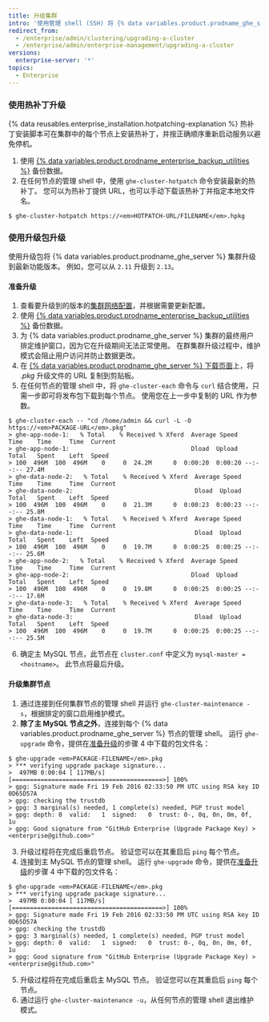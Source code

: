 ```yaml
---
title: 升级集群
intro: '使用管理 shell (SSH) 将 {% data variables.product.prodname_ghe_server %} 集群升级到最新版本。'
redirect_from:
  - /enterprise/admin/clustering/upgrading-a-cluster
  - /enterprise/admin/enterprise-management/upgrading-a-cluster
versions:
  enterprise-server: '*'
topics:
  - Enterprise
---
```


### 使用热补丁升级
{% data reusables.enterprise_installation.hotpatching-explanation %} 热补丁安装脚本可在集群中的每个节点上安装热补丁，并按正确顺序重新启动服务以避免停机。

1. 使用 [{% data variables.product.prodname_enterprise_backup_utilities %}](https://github.com/github/backup-utils#readme) 备份数据。
2. 在任何节点的管理 shell 中，使用 `ghe-cluster-hotpatch` 命令安装最新的热补丁。 您可以为热补丁提供 URL，也可以手动下载该热补丁并指定本地文件名。
  ```shell
  $ ghe-cluster-hotpatch https://<em>HOTPATCH-URL/FILENAME</em>.hpkg
  ```

### 使用升级包升级
使用升级包将 {% data variables.product.prodname_ghe_server %} 集群升级到最新功能版本。 例如，您可以从 `2.11` 升级到 `2.13`。

#### 准备升级

1. 查看要升级到的版本的[集群网络配置](/enterprise/admin/guides/clustering/cluster-network-configuration)，并根据需要更新配置。
2. 使用 [{% data variables.product.prodname_enterprise_backup_utilities %}](https://github.com/github/backup-utils#readme) 备份数据。
3. 为 {% data variables.product.prodname_ghe_server %} 集群的最终用户排定维护窗口，因为它在升级期间无法正常使用。 在群集群升级过程中，维护模式会阻止用户访问并防止数据更改。
4. 在 [{% data variables.product.prodname_ghe_server %} 下载页面](https://enterprise.github.com/download)上，将 *.pkg* 升级文件的 URL 复制到剪贴板。
5. 在任何节点的管理 shell 中，将 `ghe-cluster-each` 命令与 `curl` 结合使用，只需一步即可将发布包下载到每个节点。 使用您在上一步中复制的 URL 作为参数。
  ```shell
  $ ghe-cluster-each -- "cd /home/admin && curl -L -O  https://<em>PACKAGE-URL</em>.pkg"
  > ghe-app-node-1:   % Total    % Received % Xferd  Average Speed   Time    Time     Time  Current
  > ghe-app-node-1:                                  Dload  Upload   Total   Spent    Left  Speed
  > 100  496M  100  496M    0     0  24.2M      0  0:00:20  0:00:20 --:--:-- 27.4M
  > ghe-data-node-2:   % Total    % Received % Xferd  Average Speed   Time    Time     Time  Current
  > ghe-data-node-2:                                  Dload  Upload   Total   Spent    Left  Speed
  > 100  496M  100  496M    0     0  21.3M      0  0:00:23  0:00:23 --:--:-- 25.8M
  > ghe-data-node-1:   % Total    % Received % Xferd  Average Speed   Time    Time     Time  Current
  > ghe-data-node-1:                                  Dload  Upload   Total   Spent    Left  Speed
  > 100  496M  100  496M    0     0  19.7M      0  0:00:25  0:00:25 --:--:-- 25.6M
  > ghe-app-node-2:   % Total    % Received % Xferd  Average Speed   Time    Time     Time  Current
  > ghe-app-node-2:                                  Dload  Upload   Total   Spent    Left  Speed
  > 100  496M  100  496M    0     0  19.8M      0  0:00:25  0:00:25 --:--:-- 17.6M
  > ghe-data-node-3:   % Total    % Received % Xferd  Average Speed   Time    Time     Time  Current
  > ghe-data-node-3:                                  Dload  Upload   Total   Spent    Left  Speed
  > 100  496M  100  496M    0     0  19.7M      0  0:00:25  0:00:25 --:--:-- 25.5M
  ```
6. 确定主 MySQL 节点，此节点在 `cluster.conf` 中定义为 `mysql-master = <hostname>`。 此节点将最后升级。

#### 升级集群节点

1. 通过连接到任何集群节点的管理 shell 并运行 `ghe-cluster-maintenance -s`，根据排定的窗口启用维护模式。
2. **除了主 MySQL 节点之外**，连接到每个 {% data variables.product.prodname_ghe_server %} 节点的管理 shell。 运行 `ghe-upgrade` 命令，提供在[准备升级](#preparing-to-upgrade)的步骤 4 中下载的包文件名：
  ```shell
  $ ghe-upgrade <em>PACKAGE-FILENAME</em>.pkg
  > *** verifying upgrade package signature...
  >  497MB 0:00:04 [ 117MB/s] [==========================================>] 100%            
  > gpg: Signature made Fri 19 Feb 2016 02:33:50 PM UTC using RSA key ID 0D65D57A
  > gpg: checking the trustdb
  > gpg: 3 marginal(s) needed, 1 complete(s) needed, PGP trust model
  > gpg: depth: 0  valid:   1  signed:   0  trust: 0-, 0q, 0n, 0m, 0f, 1u
  > gpg: Good signature from "GitHub Enterprise (Upgrade Package Key) > <enterprise@github.com>"
  ```
3. 升级过程将在完成后重启节点。 验证您可以在其重启后 `ping` 每个节点。
4. 连接到主 MySQL 节点的管理 shell。 运行 `ghe-upgrade` 命令，提供在[准备升级](#preparing-to-upgrade)的步骤 4 中下载的包文件名：
  ```shell
  $ ghe-upgrade <em>PACKAGE-FILENAME</em>.pkg
  > *** verifying upgrade package signature...
  >  497MB 0:00:04 [ 117MB/s] [==========================================>] 100%            
  > gpg: Signature made Fri 19 Feb 2016 02:33:50 PM UTC using RSA key ID 0D65D57A
  > gpg: checking the trustdb
  > gpg: 3 marginal(s) needed, 1 complete(s) needed, PGP trust model
  > gpg: depth: 0  valid:   1  signed:   0  trust: 0-, 0q, 0n, 0m, 0f, 1u
  > gpg: Good signature from "GitHub Enterprise (Upgrade Package Key) > <enterprise@github.com>"
  ```
5. 升级过程将在完成后重启主 MySQL 节点。 验证您可以在其重启后 `ping` 每个节点。
6. 通过运行 `ghe-cluster-maintenance -u`，从任何节点的管理 shell 退出维护模式。
